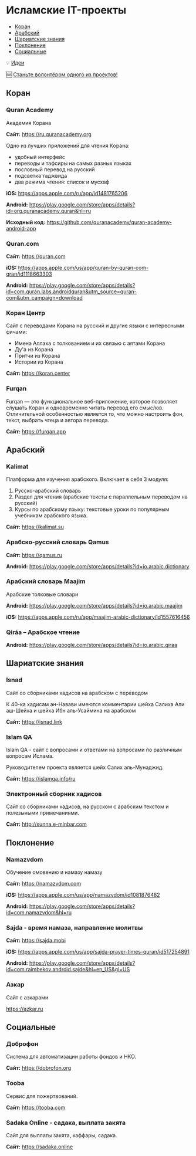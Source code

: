 # Исламские IT-проекты

- [Коран](#коран)
- [Арабский](#aрабский)
- [Шариатские знания](#шариатские-знания)
- [Поклонение](#поклонение)
- [Социальные](#социальные)

💡 [Идеи](ideas.md)

🆘 [Станьте волонтёром одного из проектов!](help-wanted.md)

## Коран

### Quran Academy

Академия Корана

**Сайт:** https://ru.quranacademy.org

Одно из лучших приложений для чтения Корана:
- удобный интерфейс
- переводы и тафсиры на самых разных языках
- пословный перевод на русский
- подсветка таджвида
- два режима чтения: список и мусхаф

**iOS:**
https://apps.apple.com/ru/app/id1481765206

**Android:**
https://play.google.com/store/apps/details?id=org.quranacademy.quran&hl=ru

**Исходный код:**
https://github.com/quranacademy/quran-academy-android-app

### Quran.com

**Сайт:** https://quran.com

**iOS:** https://apps.apple.com/us/app/quran-by-quran-com-qran/id1118663303

**Android:** https://play.google.com/store/apps/details?id=com.quran.labs.androidquran&utm_source=quran-com&utm_campaign=download

### Коран Центр

Сайт с переводами Корана на русский и другие языки с интересными фичами:
- Имена Аллаха с толкованием и их связью с аятами Корана
- Ду'а из Корана
- Притчи из Корана
- Истории из Корана

**Сайт:**  https://koran.center

### Furqan

Furqan — это функциональное веб-приложение, которое позволяет слушать Коран и одновременно читать перевод его смыслов. Отличительной особенностью является то, что можно настроить фон, текст, выбрать чтеца и автора перевода.

**Сайт:** https://furqan.app

## Арабский


### Kalimat

Платформа для изучения арабского. Включает в себя 3 модуля:

1. Русско-арабский словарь
2. Раздел для чтения (арабские тексты с параллельным переводом на русский)
3. Курсы по арабскому языку: текстовые уроки по популярным учебникам арабского языка.

**Сайт:** https://kalimat.su

### Арабско-русский словарь Qamus

**Сайт:** https://qamus.ru

**Android:** https://play.google.com/store/apps/details?id=io.arabic.dictionary

### Арабский словарь Maajim

Арабские толковые словари

**Android:** https://play.google.com/store/apps/details?id=io.arabic.maajim

**iOS:** https://apps.apple.com/ru/app/maajim-arabic-dictionary/id1557616456

### Qiráa – Арабское чтение

**Android:** https://play.google.com/store/apps/details?id=io.arabic.qiraa

## Шариатские знания

### Isnad

Сайт со сборниками хадисов на арабском с переводом

К 40-ка хадисам ан-Навави имеются комментарии шейха Салиха Али аш-Шейха и шейха Ибн аль-Усаймина на арабском

**Сайт:** https://isnad.link

### Islam QA

Islam QA - сайт с вопросами и ответами на вопросами по различным вопросам Ислама.

Руководителем проекта является  шейх Салих аль-Мунаджид.

**Сайт:** https://islamqa.info/ru

### Электронный сборник хадисов

Сайт со сборниками хадисов, на русском с арабским текстом и полезыными примечаниями.

**Сайт:**  http://sunna.e-minbar.com

## Поклонение

### Namazvdom

Обучение омовению и намазу намазу

**Сайт:** https://namazvdom.com

**iOS:**
https://apps.apple.com/us/app/namazvdom/id1081876482

**Android:**
https://play.google.com/store/apps/details?id=com.namazvdom&hl=ru

### Sajda - время намаза, направление молитвы

**Сайт:** https://sajda.mobi

**iOS:** https://apps.apple.com/us/app/sajda-prayer-times-quran/id517254891

**Android:** https://play.google.com/store/apps/details?id=com.raimbekov.android.sajde&hl=en_US&gl=US

### Азкар

Сайт с азкарами

https://azkar.ru

## Социальные

### Доброфон

Система для автоматизации работы фондов и НКО.

**Сайт:** https://dobrofon.org

### Tooba

Сервис для пожертвований.

**Сайт:** https://tooba.com

### Sadaka Online - садака, выплата закята

Сайт для выплаты закята, каффары, садака.

**Сайт:** https://sadaka.online
